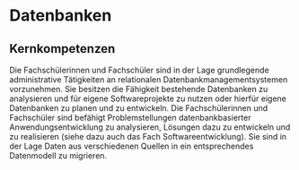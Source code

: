 # Datenbanken

## Kernkompetenzen
Die Fachschülerinnen und Fachschüler sind in der Lage grundlegende administrative Tätigkeiten
an relationalen Datenbankmanagementsystemen vorzunehmen. Sie besitzen die Fähigkeit
bestehende Datenbanken zu analysieren und für eigene Softwareprojekte zu nutzen oder hierfür
eigene Datenbanken zu planen und zu entwickeln.
Die Fachschülerinnen und Fachschüler sind befähigt Problemstellungen datenbankbasierter
Anwendungsentwicklung zu analysieren, Lösungen dazu zu entwickeln und zu realisieren (siehe
dazu auch das Fach Softwareentwicklung). Sie sind in der Lage Daten aus verschiedenen Quellen
in ein entsprechendes Datenmodell zu migrieren.